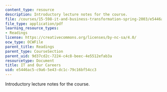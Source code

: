 ```yaml
---
content_type: resource
description: Introductory lecture notes for the course.
file: /courses/15-598-it-and-business-transformation-spring-2003/e5446ac5c9a65e43dc1c79c16bf54cc3_itandourcareers.pdf
file_type: application/pdf
learning_resource_types:
- Readings
license: https://creativecommons.org/licenses/by-nc-sa/4.0/
ocw_type: OCWFile
parent_title: Readings
parent_type: CourseSection
parent_uid: 9d37cd2c-7224-c4c8-beec-4e5512efab3a
resourcetype: Document
title: IT and Our Careers
uid: e5446ac5-c9a6-5e43-dc1c-79c16bf54cc3
---
```

Introductory lecture notes for the course.